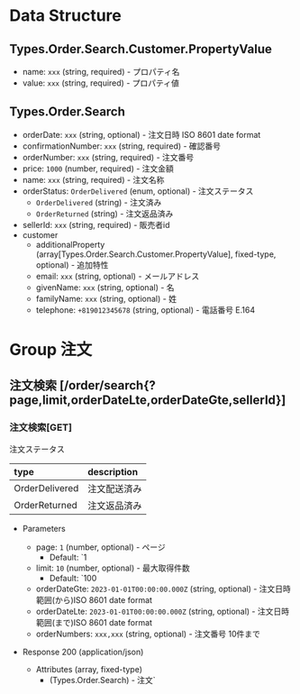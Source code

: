 # Data Structure

## Types.Order.Search.Customer.PropertyValue

-   name: `xxx` (string, required) - プロパティ名
-   value: `xxx` (string, required) - プロパティ値

## Types.Order.Search

-   orderDate: `xxx` (string, optional) - 注文日時 ISO 8601 date format
-   confirmationNumber: `xxx` (string, required) - 確認番号
-   orderNumber: `xxx` (string, required) - 注文番号
-   price: `1000` (number, required) - 注文金額
-   name: `xxx` (string, required) - 注文名称
-   orderStatus: `OrderDelivered` (enum, optional) - 注文ステータス
    -   `OrderDelivered` (string) - 注文済み
    -   `OrderReturned` (string) - 注文返品済み
-   sellerId: `xxx` (string, required) - 販売者id
-   customer
    -   additionalProperty (array[Types.Order.Search.Customer.PropertyValue], fixed-type, optional) - 追加特性
    -   email: `xxx` (string, optional) - メールアドレス
    -   givenName: `xxx` (string, optional) - 名
    -   familyName: `xxx` (string, optional) - 姓
    -   telephone: `+819012345678` (string, optional) - 電話番号 E.164

# Group 注文

## 注文検索 [/order/search{?page,limit,orderDateLte,orderDateGte,sellerId}]

### 注文検索[GET]

注文ステータス

| type           | description  |
| :------------- | :----------- |
| OrderDelivered | 注文配送済み |
| OrderReturned  | 注文返品済み |

-   Parameters

    -   page: `1` (number, optional) - ページ
        -   Default: `1
    -   limit: `10` (number, optional) - 最大取得件数
        -   Default: `100
    -   orderDateGte: `2023-01-01T00:00:00.000Z` (string, optional) - 注文日時範囲(から)ISO 8601 date format
    -   orderDateLte: `2023-01-01T00:00:00.000Z` (string, optional) - 注文日時範囲(まで)ISO 8601 date format
    -   orderNumbers: `xxx,xxx` (string, optional) - 注文番号 10件まで

-   Response 200 (application/json)

    -   Attributes (array, fixed-type)
        -   (Types.Order.Search) - 注文`

<!-- include(../../../response/400.md) -->
